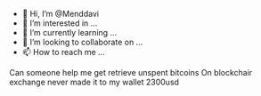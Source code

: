 - 👋 Hi, I’m @Menddavi
- 👀 I’m interested in ...
- 🌱 I’m currently learning ...
- 💞️ I’m looking to collaborate on ...
- 📫 How to reach me ...

<!---
Menddavi/Menddavi is a ✨ special ✨ repository because its `README.md` (this file) appears on your GitHub profile.
You can click the Preview link to take a look at your changes.
--->
Can someone help me get retrieve unspent bitcoins 
On blockchair exchange never made it to my wallet 2300usd
